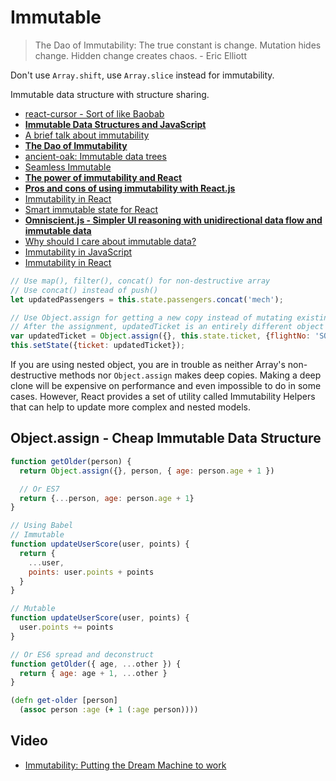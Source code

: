 # Immutable

> The Dao of Immutability: The true constant is change. Mutation hides change. Hidden change creates chaos. - Eric Elliott

Don't use `Array.shift`, use `Array.slice` instead for immutability.

Immutable data structure with structure sharing.

* [react-cursor - Sort of like Baobab](https://github.com/dustingetz/react-cursor/)
* [**Immutable Data Structures and JavaScript**](http://jlongster.com/Using-Immutable-Data-Structures-in-JavaScript)
* [A brief talk about immutability](https://medium.com/@cassiozen/a-brief-talk-about-immutability-and-react-s-helpers-70919ab8ae7c)
* [**The Dao of Immutability**](https://medium.com/javascript-scene/the-dao-of-immutability-9f91a70c88cd)
* [ancient-oak: Immutable data trees](https://github.com/brainshave/ancient-oak)
* [Seamless Immutable](https://github.com/rtfeldman/seamless-immutable)
* [**The power of immutability and React**](https://medium.com/@sharifsbeat/the-power-of-immutability-and-react-daf46f2a5f4d)
* [**Pros and cons of using immutability with React.js**](http://reactkungfu.com/2015/08/pros-and-cons-of-using-immutability-with-react-js/)
* [Immutability in React](http://www.sitepoint.com/immutability-react/)
* [Smart immutable state for React](https://github.com/mistadikay/doob)
* [**Omniscient.js - Simpler UI reasoning with unidirectional data flow and immutable data**](http://omniscientjs.github.io/guides/01-simpler-ui-reasoning-with-unidirectional/)
* [Why should I care about immutable data?](http://www.bennadel.com/blog/2903-why-should-i-care-about-immutable-data-in-reactjs.htm)
* [Immutability in JavaScript](http://www.sitepoint.com/immutability-javascript/)
* [Immutability in React](http://www.sitepoint.com/immutability-react/)

```js
// Use map(), filter(), concat() for non-destructive array
// Use concat() instead of push()
let updatedPassengers = this.state.passengers.concat('mech');

// Use Object.assign for getting a new copy instead of mutating existing
// After the assignment, updatedTicket is an entirely different object than this.state.ticket
var updatedTicket = Object.assign({}, this.state.ticket, {flightNo: 'SQ112'});
this.setState({ticket: updatedTicket});
```

If you are using nested object, you are in trouble as neither Array's non-destructive methods nor `Object.assign` makes deep copies. Making a deep clone will be expensive on performance and even impossible to do in some cases. However, React provides a set of utility called Immutability Helpers that can help to update more complex and nested models.

## Object.assign - Cheap Immutable Data Structure

```js
function getOlder(person) {
  return Object.assign({}, person, { age: person.age + 1 })

  // Or ES7
  return {...person, age: person.age + 1}
}

// Using Babel
// Immutable
function updateUserScore(user, points) {
  return {
    ...user,
    points: user.points + points
  }
}

// Mutable
function updateUserScore(user, points) {
  user.points += points
}

// Or ES6 spread and deconstruct
function getOlder({ age, ...other }) {
  return { age: age + 1, ...other }
}
```

```cljs
(defn get-older [person]
  (assoc person :age (+ 1 (:age person))))
```

## Video

* [Immutability: Putting the Dream Machine to work](https://www.youtube.com/watch?v=J-bC20aAat8)